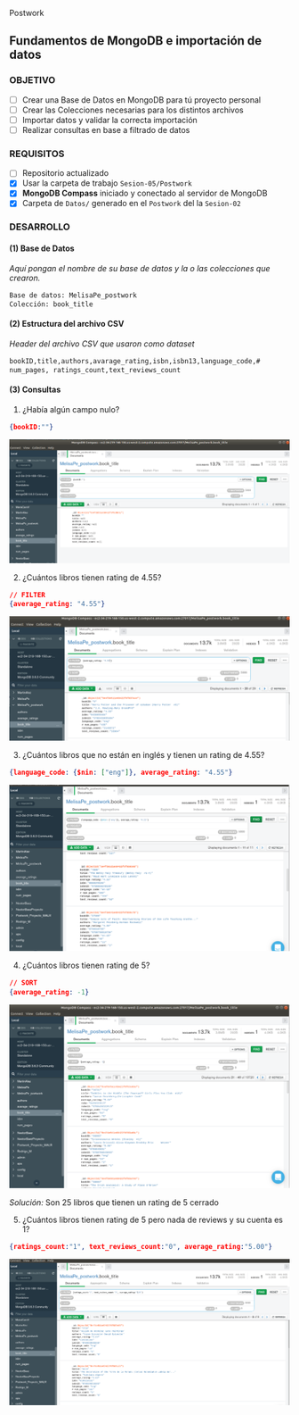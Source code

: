Postwork
## Fundamentos de MongoDB e importación de datos

### OBJETIVO
- [ ] Crear una Base de Datos en MongoDB para tú proyecto personal
- [ ] Crear las Colecciones necesarias para los distintos archivos
- [ ] Importar datos y validar la correcta importación
- [ ] Realizar consultas en base a filtrado de datos

### REQUISITOS
- [ ] Repositorio actualizado
- [x] Usar la carpeta de trabajo `Sesion-05/Postwork`
- [x] __MongoDB Compass__ iniciado y conectado al servidor de MongoDB
- [x] Carpeta de `Datos/` generado en el `Postwork` del la `Sesion-02`

### DESARROLLO

#### (1) Base de Datos

*Aquí pongan el nombre de su base de datos y la o las colecciones que crearon.*

```
Base de datos: MelisaPe_postwork
Colección: book_title
```

#### (2) Estructura del archivo CSV

*Header del archivo CSV que usaron como dataset*

```
bookID,title,authors,avarage_rating,isbn,isbn13,language_code,# num_pages, ratings_count,text_reviews_count
```

#### (3) Consultas

1. ¿Había algún campo nulo?
```json
{bookID:""}
```

![imagenpostwork5](screenshotsPostwork05/objectNULL.png)

2. ¿Cuántos libros tienen rating de 4.55?

```json
// FILTER
{average_rating: "4.55"}
```
![imagenpostwork5](screenshotsPostwork05/average_rating1.png)

3. ¿Cuántos libros que no están en inglés y tienen un rating de 4.55?

```json
{language_code: {$nin: ["eng"]}, average_rating: "4.55"} 
```

![imagenpostwork5](screenshotsPostwork05/not-in-english-and-good-rating.png)


4. ¿Cuántos libros tienen rating de 5?

```json
// SORT
{average_rating: -1}
```
![imagenpostwork5](screenshotsPostwork05/boooks_with_5-25.png)

*Solución:* Son 25 libros que tienen un rating de 5 cerrado


5. ¿Cuántos libros tienen rating de 5 pero nada de reviews y su cuenta es 1?
```json
{ratings_count:"1", text_reviews_count:"0", average_rating:"5.00"}
```

![imagenpostwork5](screenshotsPostwork05/rating5perosinreviews.png)

